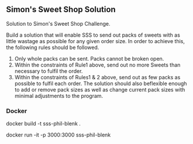 ## Simon's Sweet Shop Solution

Solution to Simon's Sweet Shop Challenge.

Build a solution that will enable SSS to send out packs of sweets with as little wastage as possible for any given order size. In order to achieve this, the following rules should be followed.
1. Only whole packs can be sent. Packs cannot be broken open.
2. Within the constraints of Rule1 above, send out no more Sweets than necessary to fulfil the order.
3. Within the constraints of Rules1 & 2 above, send out as few packs as possible to fulfil each order.
The solution should also be ​flexible​ enough to add or remove pack sizes as well as change current pack sizes with minimal adjustments to the program.

### Docker
docker build -t sss-phil-blenk .

docker run -it -p 3000:3000 sss-phil-blenk
